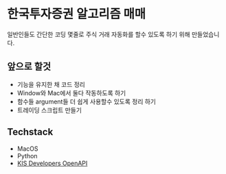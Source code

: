 # 한국투자증권 알고리즘 매매
일반인들도 간단한 코딩 몇줄로 주식 거래 자동화를 할수 있도록 하기 위해 만들었습니다.


## 앞으로 할것
- 기능을 유지한 채 코드 정리
- Window와 Mac에서 둘다 작동하도록 하기
- 함수들 argument들 더 쉽게 사용할수 있도록 정리 하기
- 트레이딩 스크립트 만들기


## Techstack
- MacOS
- Python
- [KIS Developers OpenAPI](https://apiportal.koreainvestment.com/about)
